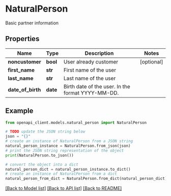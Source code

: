 # NaturalPerson

Basic partner information

## Properties

Name | Type | Description | Notes
------------ | ------------- | ------------- | -------------
**noncustomer** | **bool** | User already customer | [optional] 
**first_name** | **str** | First name of the user | 
**last_name** | **str** | Last name of the user | 
**date_of_birth** | **date** | Birth date of the user. In the format YYYY-MM-DD. | 

## Example

```python
from openapi_client.models.natural_person import NaturalPerson

# TODO update the JSON string below
json = "{}"
# create an instance of NaturalPerson from a JSON string
natural_person_instance = NaturalPerson.from_json(json)
# print the JSON string representation of the object
print(NaturalPerson.to_json())

# convert the object into a dict
natural_person_dict = natural_person_instance.to_dict()
# create an instance of NaturalPerson from a dict
natural_person_from_dict = NaturalPerson.from_dict(natural_person_dict)
```
[[Back to Model list]](../README.md#documentation-for-models) [[Back to API list]](../README.md#documentation-for-api-endpoints) [[Back to README]](../README.md)


